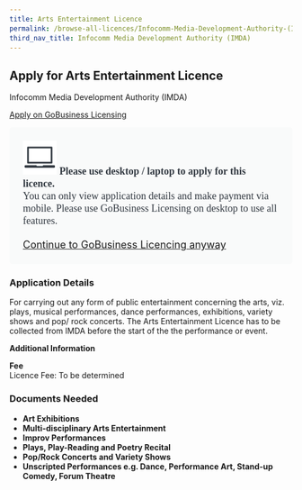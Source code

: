 ```yaml
---
title: Arts Entertainment Licence
permalink: /browse-all-licences/Infocomm-Media-Development-Authority-(IMDA)/Arts-Entertainment-Licence
third_nav_title: Infocomm Media Development Authority (IMDA)
---
```


## Apply for Arts Entertainment Licence

Infocomm Media Development Authority (IMDA)

<a class="btn" id = "desktopNotice" href="https://licence1.business.gov.sg/feportal/web/frontier/eAdvisor?redirection=true&selectedLicenceIds=6" target="_blank" rel="noopener">Apply on GoBusiness Licensing</a>
<div id = "mobileNotice" style="background: #F9FAFA; border-radius: 5px; width: auto; height: auto; padding: 24px 24px; font-size: 18px; color: #313840;">
<img src="/images/laptop.svg" alt="" style="height: 60px; width: 60px; margin-left: 0px;">
<span style="font-weight: bold; font-family: hknova-bold; font-size: 18px; ">Please use desktop / laptop to apply for this licence.</span><br>
<span style="font-family: hknova-regular;">You can only view application details and make payment via mobile. Please use GoBusiness Licensing on desktop to use all features.</span><br><br>
<a id="mobileNotice" href="https://licence1.business.gov.sg/feportal/web/frontier/eAdvisor?redirection=true&selectedLicenceIds=6" target="_blank" rel="noopener">Continue to GoBusiness Licencing anyway</a>
</div>

<H3>Application Details</H3>

<p>For carrying out any form of public entertainment concerning the arts, viz. plays, musical performances, dance performances, exhibitions, variety shows and pop/ rock concerts. The Arts Entertainment Licence has to be collected from IMDA before the start of the the performance or event.</p>

<strong>Additional Information</strong>

<p><strong>Fee</strong><br />Licence Fee: To be determined</p>

<H3>Documents Needed</H3>

<ul>
 <li><strong>Art Exhibitions</strong></li>
 <li><strong>Multi-disciplinary Arts Entertainment</strong></li>
 <li><strong>Improv Performances</strong></li>
 <li><strong>Plays, Play-Reading and Poetry Recital</strong></li>
 <li><strong>Pop/Rock Concerts and Variety Shows</strong></li>
 <li><strong>Unscripted Performances e.g. Dance, Performance Art, Stand-up Comedy, Forum Theatre</strong></li>
 </ul>

